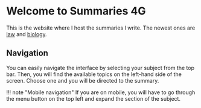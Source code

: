 # Welcome to Summaries 4G

This is the website where I host the summaries I write. The newest ones are [law](wr/4/summary.md) and [biology](bi/3/summary.md).

## Navigation

You can easily navigate the interface by selecting your subject from the top bar. Then, you will find the available topics on the left-hand side of the screen. Choose one and you will be directed to the summary.

!!! note "Mobile navigation"
    If you are on mobile, you will have to go through the menu button on the top left and expand the section of the subject.
